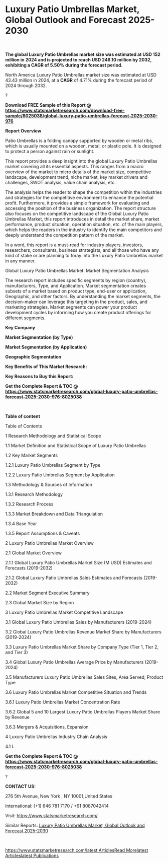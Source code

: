 <h1>Luxury Patio Umbrellas Market, Global Outlook and Forecast 2025-2030</h1><br/><p><strong>The global Luxury Patio Umbrellas market size was estimated at USD 152 million in 2024 and is projected to reach USD 246.10 million by 2032, exhibiting a <strong>CAGR</strong> of 5.50% during the forecast period.</strong></p>
 
 
 
 <p>North America Luxury Patio Umbrellas market size was estimated at USD 43.43 million in 2024, at a <strong>CAGR</strong> of 4.71% during the forecast period of 2024 through 2032.</p>
 
 
 
 <p>? </p>
 
 
 
 <p><strong>Download FREE Sample of this Report @ <a href="https://www.statsmarketresearch.com/download-free-sample/8025038/global-luxury-patio-umbrellas-forecast-2025-2030-976">https://www.statsmarketresearch.com/download-free-sample/8025038/global-luxury-patio-umbrellas-forecast-2025-2030-976</a></strong></p>
 
 
 
 <p><strong>Report Overview</strong></p>
 
 
 
 <p>Patio Umbrellas is a folding canopy supported by wooden or metal ribs, which is usually mounted on a wooden, metal, or plastic pole. It is designed to protect a person against rain or sunlight.</p>
 
 
 
 <p>This report provides a deep insight into the global Luxury Patio Umbrellas market covering all its essential aspects. This ranges from a macro overview of the market to micro details of the market size, competitive landscape, development trend, niche market, key market drivers and challenges, SWOT analysis, value chain analysis, etc.</p>
 
 
 
 <p>The analysis helps the reader to shape the competition within the industries and strategies for the competitive environment to enhance the potential profit. Furthermore, it provides a simple framework for evaluating and accessing the position of the business organization. The report structure also focuses on the competitive landscape of the Global Luxury Patio Umbrellas Market, this report introduces in detail the market share, market performance, product situation, operation situation, etc. of the main players, which helps the readers in the industry to identify the main competitors and deeply understand the competition pattern of the market.</p>
 
 
 
 <p>In a word, this report is a must-read for industry players, investors, researchers, consultants, business strategists, and all those who have any kind of stake or are planning to foray into the Luxury Patio Umbrellas market in any manner.</p>
 
 
 
 <p>Global Luxury Patio Umbrellas Market: Market Segmentation Analysis</p>
 
 
 
 <p>The research report includes specific segments by region (country), manufacturers, Type, and Application. Market segmentation creates subsets of a market based on product type, end-user or application, Geographic, and other factors. By understanding the market segments, the decision-maker can leverage this targeting in the product, sales, and marketing strategies. Market segments can power your product development cycles by informing how you create product offerings for different segments.</p>
 
 
 
 <p><strong>Key Company</strong></p>
 
 
 
 <p><strong>Market Segmentation (by Type)</strong></p>
 
 
 
 <p><strong>Market Segmentation (<strong>by Application</strong>)</strong></p>
 
 
 
 <p><strong>Geographic Segmentation</strong></p>
 
 
 
 <p><strong>Key Benefits of This Market Research:</strong></p>
 
 
 
 <p><strong>Key <strong>Reasons to Buy</strong> this Report:</strong></p>
 
 
 
 <div><b>Get the Complete Report & TOC @ <a href="https://www.statsmarketresearch.com/global-luxury-patio-umbrellas-forecast-2025-2030-976-8025038">https://www.statsmarketresearch.com/global-luxury-patio-umbrellas-forecast-2025-2030-976-8025038</a></b></div>
 
 
 
 <p><br />
 
 <b>Table of content</b></p>
 
 
 
 <p>Table of Contents<br />
 
 1 Research Methodology and Statistical Scope<br />
 
 1.1 Market Definition and Statistical Scope of Luxury Patio Umbrellas<br />
 
 1.2 Key Market Segments<br />
 
 1.2.1 Luxury Patio Umbrellas Segment by Type<br />
 
 1.2.2 Luxury Patio Umbrellas Segment by Application<br />
 
 1.3 Methodology & Sources of Information<br />
 
 1.3.1 Research Methodology<br />
 
 1.3.2 Research Process<br />
 
 1.3.3 Market Breakdown and Data Triangulation<br />
 
 1.3.4 Base Year<br />
 
 1.3.5 Report Assumptions & Caveats<br />
 
 2 Luxury Patio Umbrellas Market Overview<br />
 
 2.1 Global Market Overview<br />
 
 2.1.1 Global Luxury Patio Umbrellas Market Size (M USD) Estimates and Forecasts (2019-2032)<br />
 
 2.1.2 Global Luxury Patio Umbrellas Sales Estimates and Forecasts (2019-2032)<br />
 
 2.2 Market Segment Executive Summary<br />
 
 2.3 Global Market Size by Region<br />
 
 3 Luxury Patio Umbrellas Market Competitive Landscape<br />
 
 3.1 Global Luxury Patio Umbrellas Sales by Manufacturers (2019-2024)<br />
 
 3.2 Global Luxury Patio Umbrellas Revenue Market Share by Manufacturers (2019-2024)<br />
 
 3.3 Luxury Patio Umbrellas Market Share by Company Type (Tier 1, Tier 2, and Tier 3)<br />
 
 3.4 Global Luxury Patio Umbrellas Average Price by Manufacturers (2019-2024)<br />
 
 3.5 Manufacturers Luxury Patio Umbrellas Sales Sites, Area Served, Product Type<br />
 
 3.6 Luxury Patio Umbrellas Market Competitive Situation and Trends<br />
 
 3.6.1 Luxury Patio Umbrellas Market Concentration Rate<br />
 
 3.6.2 Global 5 and 10 Largest Luxury Patio Umbrellas Players Market Share by Revenue<br />
 
 3.6.3 Mergers & Acquisitions, Expansion<br />
 
 4 Luxury Patio Umbrellas Industry Chain Analysis<br />
 
 4.1 L</p>
 
 
 
 <div><b>Get the Complete Report & TOC @ <a href="https://www.statsmarketresearch.com/global-luxury-patio-umbrellas-forecast-2025-2030-976-8025038">https://www.statsmarketresearch.com/global-luxury-patio-umbrellas-forecast-2025-2030-976-8025038</a></b></div>
 
 
 
 <p>? </p>
 
 
 
 <p><b>CONTACT US:</b><br />
 
 276 5th Avenue, New York , NY 10001,United States<br />
 
 International: (+1) 646 781 7170 / +91 8087042414<br />
 
 Visit: <a href="https://www.statsmarketresearch.com/">https://www.statsmarketresearch.com/</a><br />
 
 Similar Reports: <a href="https://www.statsmarketresearch.com/global-luxury-patio-umbrellas-forecast-2025-2030-976-8025038">Luxury Patio Umbrellas Market, Global Outlook and Forecast 2025-2030 </a><br />
 
 <br />
 
 <a href="https://gyeongbokgung.com">https://www.statsmarketresearch.com/</a><a href="https://hallyeomaritime.com">latest Articles</a><a href="https://jingwansa.com">Read More</a><a href="https://nguoiviet.jp/">latest Articles</a><a href="https://www.intelmarketresearch.com/">latest Publications</a></p>